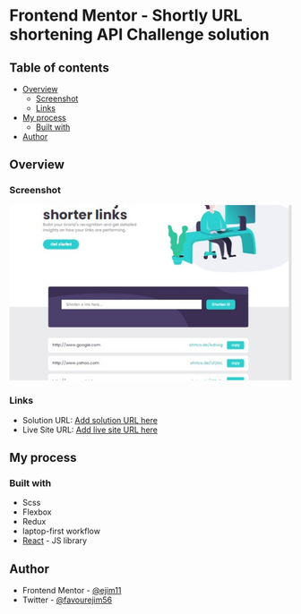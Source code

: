 # Frontend Mentor - Shortly URL shortening API Challenge solution

## Table of contents

- [Overview](#overview)
  - [Screenshot](#screenshot)
  - [Links](#links)
- [My process](#my-process)
  - [Built with](#built-with)
- [Author](#author)

## Overview

### Screenshot

![](./src/assets/Screenshot.jpg)

### Links

- Solution URL: [Add solution URL here](https://your-solution-url.com)
- Live Site URL: [Add live site URL here](https://your-live-site-url.com)

## My process

### Built with

- Scss
- Flexbox
- Redux
- laptop-first workflow
- [React](https://reactjs.org/) - JS library

## Author

- Frontend Mentor - [@ejim11](https://www.frontendmentor.io/profile/@ejim11)
- Twitter - [@favourejim56](https://www.twitter.com/@favourejim56)
